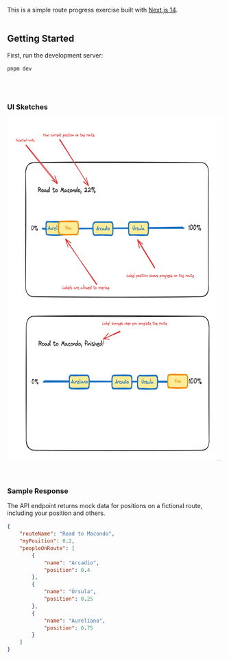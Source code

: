 This is a simple route progress exercise built with [Next.js 14](https://nextjs.org/).
<br />
<br />

## Getting Started

First, run the development server:

```bash
pnpm dev
```
<br />
<br />


### UI Sketches
<div style="text-align:center;">
<img src="./public/ui-sketches.png" alt="UI Sketch" height="800">
</div>
<br />
<br />

### Sample Response

The API endpoint returns mock data for positions on a fictional route, including your position and others.

```json
{
    "routeName": "Road to Macondo",
    "myPosition": 0.2,
    "peopleOnRoute": [
        {
            "name": "Arcadio",
            "position": 0.4
        },
        {
            "name": "Úrsula",
            "position": 0.25
        },
        {
            "name": "Aureliano",
            "position": 0.75
        }
    ]
}
```